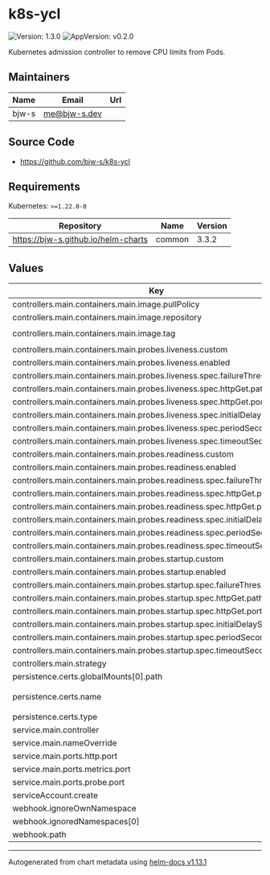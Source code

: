 # k8s-ycl

![Version: 1.3.0](https://img.shields.io/badge/Version-1.3.0-informational?style=flat-square) ![AppVersion: v0.2.0](https://img.shields.io/badge/AppVersion-v0.2.0-informational?style=flat-square)

Kubernetes admission controller to remove CPU limits from Pods.

## Maintainers

| Name | Email | Url |
| ---- | ------ | --- |
| bjw-s | <me@bjw-s.dev> |  |

## Source Code

* <https://github.com/bjw-s/k8s-ycl>

## Requirements

Kubernetes: `>=1.22.0-0`

| Repository | Name | Version |
|------------|------|---------|
| https://bjw-s.github.io/helm-charts | common | 3.3.2 |

## Values

| Key | Type | Default | Description |
|-----|------|---------|-------------|
| controllers.main.containers.main.image.pullPolicy | string | `"Always"` |  |
| controllers.main.containers.main.image.repository | string | `"ghcr.io/bjw-s/k8s-ycl"` |  |
| controllers.main.containers.main.image.tag | string | `"{{ .Chart.AppVersion }}"` |  |
| controllers.main.containers.main.probes.liveness.custom | bool | `true` |  |
| controllers.main.containers.main.probes.liveness.enabled | bool | `true` |  |
| controllers.main.containers.main.probes.liveness.spec.failureThreshold | int | `3` |  |
| controllers.main.containers.main.probes.liveness.spec.httpGet.path | string | `"/healthz"` |  |
| controllers.main.containers.main.probes.liveness.spec.httpGet.port | int | `8081` |  |
| controllers.main.containers.main.probes.liveness.spec.initialDelaySeconds | int | `0` |  |
| controllers.main.containers.main.probes.liveness.spec.periodSeconds | int | `10` |  |
| controllers.main.containers.main.probes.liveness.spec.timeoutSeconds | int | `1` |  |
| controllers.main.containers.main.probes.readiness.custom | bool | `true` |  |
| controllers.main.containers.main.probes.readiness.enabled | bool | `true` |  |
| controllers.main.containers.main.probes.readiness.spec.failureThreshold | int | `3` |  |
| controllers.main.containers.main.probes.readiness.spec.httpGet.path | string | `"/readyz"` |  |
| controllers.main.containers.main.probes.readiness.spec.httpGet.port | int | `8081` |  |
| controllers.main.containers.main.probes.readiness.spec.initialDelaySeconds | int | `0` |  |
| controllers.main.containers.main.probes.readiness.spec.periodSeconds | int | `10` |  |
| controllers.main.containers.main.probes.readiness.spec.timeoutSeconds | int | `1` |  |
| controllers.main.containers.main.probes.startup.custom | bool | `true` |  |
| controllers.main.containers.main.probes.startup.enabled | bool | `true` |  |
| controllers.main.containers.main.probes.startup.spec.failureThreshold | int | `30` |  |
| controllers.main.containers.main.probes.startup.spec.httpGet.path | string | `"/healthz"` |  |
| controllers.main.containers.main.probes.startup.spec.httpGet.port | int | `8081` |  |
| controllers.main.containers.main.probes.startup.spec.initialDelaySeconds | int | `0` |  |
| controllers.main.containers.main.probes.startup.spec.periodSeconds | int | `5` |  |
| controllers.main.containers.main.probes.startup.spec.timeoutSeconds | int | `1` |  |
| controllers.main.strategy | string | `"RollingUpdate"` |  |
| persistence.certs.globalMounts[0].path | string | `"/tls"` |  |
| persistence.certs.name | string | `"{{ include \"k8s-ycl.servingCertificate\" . }}"` |  |
| persistence.certs.type | string | `"secret"` |  |
| service.main.controller | string | `"main"` |  |
| service.main.nameOverride | string | `"webhook"` |  |
| service.main.ports.http.port | int | `9443` |  |
| service.main.ports.metrics.port | int | `8080` |  |
| service.main.ports.probe.port | int | `8081` |  |
| serviceAccount.create | bool | `true` |  |
| webhook.ignoreOwnNamespace | bool | `true` |  |
| webhook.ignoredNamespaces[0] | string | `"kube-system"` |  |
| webhook.path | string | `"/mutate--v1-pod"` |  |

----------------------------------------------
Autogenerated from chart metadata using [helm-docs v1.13.1](https://github.com/norwoodj/helm-docs/releases/v1.13.1)
